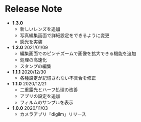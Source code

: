 # Release Note
- **1.3.0**
  - 新しいレンズを追加
  - 写真編集画面で詳細設定をできるように変更
  - 感光を実装
- **1.2.0** 2021/01/09
  - 編集画面でのピンチズームで画像を拡大できる機能を追加
  - 処理の高速化
  - スタンプの編集
- **1.1.1** 2020/12/30
  - 各種設定が記憶されない不具合を修正
- **1.1.0** 2020/12/21
  - 二重露光とハーフ処理の改善
  - アプリの設定を追加
  - フィルムのサンプルを表示
- **1.0.0** 2020/11/03
  - カメラアプリ「digilm」リリース
